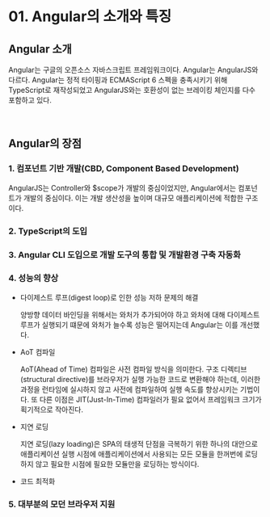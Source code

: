 # 01. Angular의 소개와 특징

<ABG/>

## Angular 소개

Angular는 구글의 오픈소스 자바스크립트 프레임워크이다. Angular는 AngularJS와 다르다. Angular는 정적 타이핑과 ECMAScript 6 스펙을 충족시키기 위해 TypeScript로 재작성되었고 AngularJS와는 호환성이 없는 브레이킹 체인지를 다수 포함하고 있다. 

<br/>

## Angular의 장점

### 1. 컴포넌트 기반 개발(CBD, Component Based Development)

AngularJS는 Controller와 $scope가 개발의 중심이었지만, Angular에서는 컴포넌트가 개발의 중심이다. 이는 개발 생산성을 높이며 대규모 애플리케이션에 적합한 구조이다.

### 2. TypeScript의 도입

### 3. Angular CLI 도입으로 개발 도구의 통합 및 개발환경 구축 자동화

### 4. 성능의 향상

- 다이제스트 루프(digest loop)로 인한 성능 저하 문제의 해결

  양방향 데이터 바인딩을 위해서는 와처가 추가되어야 하고 와처에 대해 다이제스트 루프가 실행되기 떄문에 와처가 늘수록 성능은 떨어지는데 Angular는 이를 개선했다.

- AoT 컴파일

  AoT(Ahead of Time) 컴파일은 사전 컴파일 방식을 의미한다. 구조 디렉티브(structural directive)를 브라우저가 실행 가능한 코드로 변환해야 하는데, 이러한 과정을 런타임에 실시하지 않고 사전에 컴파일하여 실행 속도를 향상시키는 기법이다. 또 다른 이점은 JIT(Just-In-Time) 컴파일러가 필요 없어서 프레임워크 크기가 획기적으로 작아진다.

- 지연 로딩

  지연 로딩(lazy loading)은 SPA의 태생적 단점을 극복하기 위한 하나의 대안으로 애플리케이션 실행 시점에 애플리케이션에서 사용되는 모든 모듈을 한꺼번에 로딩하지 않고 필요한 시점에 필요한 모듈만을 로딩하는 방식이다.

- 코드 최적화

### 5. 대부분의 모던 브라우저 지원












